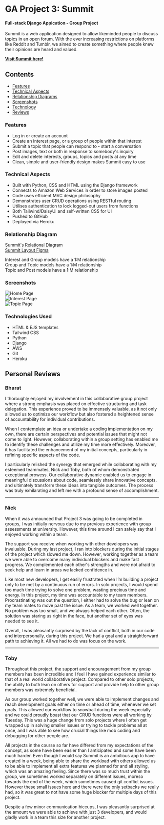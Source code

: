 # GA Project 3: Summit
#### Full-stack Django Appication - Group Project

Summit is a web application designed to allow likeminded people to discuss topics in an open forum. With the ever increasing restrictions on platforms like Reddit and Tumblr, we aimed to create something where people knew their opinions are heard and valued.

**[Visit Summit here!](https://summitworking-337be49da67f.herokuapp.com/)**

## Contents
- [Features](#features)
- [Technical Aspects](#tech-aspects)
- [Relationship Diagrams](#diagrams)
- [Screenshots](#screenshots)
- [Technology](#tech-used)
- [Reviews](#review)

<a name="features"></a>
### Features
* Log in or create an account
* Create an interest page, or a group of people within that interest
* Submit a topic that people can respond to - start a conversation
* Post images, text or both in response to somebody's inquiry
* Edit and delete interests, groups, topics and posts at any time
* Clean, simple and user-friendly design makes Summit easy to use


<a name="tech-aspects"></a>
### Technical Aspects
* Built with Python, CSS and HTML using the Django framework
* Connects to Amazon Web Services in order to store images posted
* Code uses efficient MVC design philosophy
* Demonstrates user CRUD operations using RESTful routing
* Utilises authentication to lock logged-out users from functions
* Both Tailwind/DaisyUI and self-written CSS for UI
* Pushed to GitHub
* Deployed via Heroku


<a name="diagrams"></a>
### Relationship Diagram
[Summit's Relational Diagram](https://lucid.app/lucidchart/8239c4a1-d71c-4a1d-8d63-a7bf82b44b2d/edit?viewport_loc=-239%2C-33%2C2113%2C972%2C0_0&invitationId=inv_a1e80f03-0140-49c3-bbea-017a450fe4b0)<br>
[Summit Layout Figma](https://www.figma.com/file/fPHAIua7h1JcssuY9xO8ii/Summit?type=design&node-id=0%3A1&mode=design&t=LF2e2iKVNughUG4C-1)

Interest and Group models have a 1:M relationship<br>
Group and Topic models have a 1:M relationship<br>
Topic and Post models have a 1:M relationship


<a name="screenshots"></a>
### Screenshots
![Home Page](https://imgur.com/KkJIH4a) <br>
![Interest Page](https://imgur.com/FJPCajl) <br>
![Topic Page](https://imgur.com/I5nP4xe)



<a name="tech-used"></a>
### Technologies Used
* HTML & EJS templates
* Tailwind CSS
* Python
* Django
* AWS
* Git
* Heroku

<a name="review"></a>
## Personal Reviews

### Bharat
I thoroughly enjoyed my involvement in this collaborative group project where a strong emphasis was placed on effective structuring and task delegation. This experience proved to be immensely valuable, as it not only allowed us to optimize our workflow but also fostered a heightened sense of accountability for individual contributions.

When I contemplate an idea or undertake a coding implementation on my own, there are certain perspectives and potential issues that might not come to light. However, collaborating within a group setting has enabled me to identify these challenges and utilize my time more effectively. Moreover, it has facilitated the enhancement of my initial concepts, particularly in refining specific aspects of the code.

I particularly relished the synergy that emerged while collaborating with my esteemed teammates, Nick and Toby, both of whom demonstrated exceptional prowess. Our collaborative dynamic enabled us to engage in meaningful discussions about code, seamlessly share innovative concepts, and ultimately transform these ideas into tangible outcomes. The process was truly exhilarating and left me with a profound sense of accomplishment.


----

### Nick
When it was announced that Project 3 was going to be completed in groups, I was initially nervous due to my previous experience with group assessments at university. However, this time around I can safely say that I enjoyed working within a team. 

The support you receive when working with other developers was invaluable. During my last project, I ran into blockers during the initial stages of the project which slowed me down. However, working together as a team we were able to overcome many individual blockers and make fast progress. We complemented each other's strengths and were not afraid to seek help and learn in areas we lacked confidence in.

Like most new developers, I get easily frustrated when I’m building a project only to be met by a continuous run of errors. In solo projects, I would spend too much time trying to solve one problem, wasting precious time and energy. In this project, my time was accountable to my team members. Procrastinating was out the question,  I either had to solve the bug  or lean on my team mates to move past the issue. As a team, we worked well together. No problem was too small, and we always helped each other. Often, the solution was staring us right in the face, but another set of eyes was needed to see it.

Overall, I was pleasantly surprised by the lack of conflict, both in our code and interpersonally, during this project. We had a goal and a straightforward path to achieving it. All we had to do was focus on the work.

-----


### Toby
Throughout this project, the support and encouragement from my group members has been incredible and I feel I have gained experience similar to that of a real world collaborative project. Compared to other solo projects, the ability to both lean on others for support and provide help to other group members was extremely beneficial.

As our group worked together well, we were able to implement changes and reach development goals either on time or ahead of time, whenever we set goals. This allowed our workflow to snowball during the week especially and we could proudly boast that our CRUD functions were all working by Tuesday. This was a huge change from solo projects where I often get wrapped up in solving smaller issues or trying to tackle problems all at once, and I was able to see how crucial things like mob coding and debugging for other people are.

All projects in the course so far have differed from my expectations of the concept, as some have been easier than I anticipated and some have been much harder. Even though I would say Summit is an ambitious app to have created in a week, being able to share the workload with others allowed us to be able to implement all extra features we planned for and all styling, which was an amazing feeling. Since there was so much trust within the group, we sometimes worked separately on different issues, moreso towards the end of the week, which sometimes caused git conflict issues. However these small issues here and there were the only setbacks we really had, so it was great to not have some huge blocker for multiple days of this project.

Despite a few minor communication hiccups, I was pleasantly surprised at the amount we were able to achieve with just 3 developers, and would gladly work in a team this size for another project.






